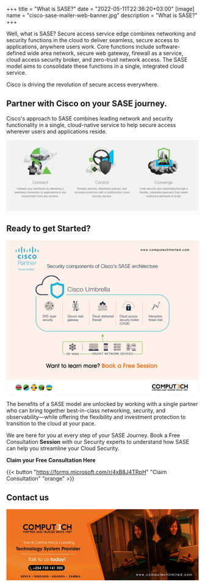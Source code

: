 +++
title = "What is SASE?"
date = "2022-05-11T22:36:20+03:00"
[image]
  name = "cisco-sase-mailer-web-banner.jpg"
  description = "What is SASE?"
+++

Well, what is SASE? Secure access service edge combines networking and security functions in the cloud to deliver seamless, secure access to applications, anywhere users work. Core functions include software-defined wide area network, secure web gateway, firewall as a service, cloud access security broker, and zero-trust network access. The SASE model aims to consolidate these functions in a single, integrated cloud service.

Cisco is driving the revolution of secure access everywhere.

<!-- (Embed the following video link: javascript:void(0); ) -->

## Partner with Cisco on your SASE journey.

Cisco's approach to SASE combines leading network and security functionality in a single, cloud-native service to help secure access wherever users and applications reside.

![Figure 1: Cisco Security Partner, Reseller and Distributor in Kenya, Nairobi, Kampala, Uganda,  Kigali, Rwanda , Tanzania and Zambia, Lusaka.](/images/sase-architecture.jpg)

## Ready to get Started?

[![Figure 2: Click Here to book a Free Session with our Security Experts.](/images/cisco-sase-mailer-web-blog.jpg)](https://forms.microsoft.com/r/4xB8J4TRpH)

The benefits of a SASE model are unlocked by working with a single partner who can bring together best-in-class networking, security, and observability—while offering the flexibility and investment protection to transition to the cloud at your pace.

We are here for you at every step of your SASE Journey. Book a Free Consultation __Session__ with our Security experts to understand how SASE can help you streamline your Cloud Security.

__Claim your Free Consultation Here__

{{< button "https://forms.microsoft.com/r/4xB8J4TRpH" "Claim Consultation" "orange" >}}

## Contact us

[![](/images/computech-main-mage.jpg)](tel:+254730141000)

